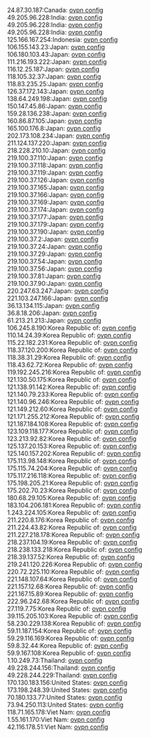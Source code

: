 24.87.30.187:Canada: [ovpn config](vpn/24_87_30_187.ovpn)  
49.205.96.228:India: [ovpn config](vpn/49_205_96_228.ovpn)  
49.205.96.228:India: [ovpn config](vpn/49_205_96_228.ovpn)  
49.205.96.228:India: [ovpn config](vpn/49_205_96_228.ovpn)  
125.166.167.254:Indonesia: [ovpn config](vpn/125_166_167_254.ovpn)  
106.155.143.23:Japan: [ovpn config](vpn/106_155_143_23.ovpn)  
106.180.103.43:Japan: [ovpn config](vpn/106_180_103_43.ovpn)  
111.216.193.222:Japan: [ovpn config](vpn/111_216_193_222.ovpn)  
116.12.25.187:Japan: [ovpn config](vpn/116_12_25_187.ovpn)  
118.105.32.37:Japan: [ovpn config](vpn/118_105_32_37.ovpn)  
118.83.235.25:Japan: [ovpn config](vpn/118_83_235_25.ovpn)  
126.37.172.143:Japan: [ovpn config](vpn/126_37_172_143.ovpn)  
138.64.249.198:Japan: [ovpn config](vpn/138_64_249_198.ovpn)  
150.147.45.86:Japan: [ovpn config](vpn/150_147_45_86.ovpn)  
159.28.136.238:Japan: [ovpn config](vpn/159_28_136_238.ovpn)  
160.86.87.105:Japan: [ovpn config](vpn/160_86_87_105.ovpn)  
165.100.176.8:Japan: [ovpn config](vpn/165_100_176_8.ovpn)  
202.173.108.234:Japan: [ovpn config](vpn/202_173_108_234.ovpn)  
211.124.137.220:Japan: [ovpn config](vpn/211_124_137_220.ovpn)  
218.228.210.10:Japan: [ovpn config](vpn/218_228_210_10.ovpn)  
219.100.37.110:Japan: [ovpn config](vpn/219_100_37_110.ovpn)  
219.100.37.118:Japan: [ovpn config](vpn/219_100_37_118.ovpn)  
219.100.37.119:Japan: [ovpn config](vpn/219_100_37_119.ovpn)  
219.100.37.126:Japan: [ovpn config](vpn/219_100_37_126.ovpn)  
219.100.37.165:Japan: [ovpn config](vpn/219_100_37_165.ovpn)  
219.100.37.166:Japan: [ovpn config](vpn/219_100_37_166.ovpn)  
219.100.37.169:Japan: [ovpn config](vpn/219_100_37_169.ovpn)  
219.100.37.174:Japan: [ovpn config](vpn/219_100_37_174.ovpn)  
219.100.37.177:Japan: [ovpn config](vpn/219_100_37_177.ovpn)  
219.100.37.179:Japan: [ovpn config](vpn/219_100_37_179.ovpn)  
219.100.37.190:Japan: [ovpn config](vpn/219_100_37_190.ovpn)  
219.100.37.2:Japan: [ovpn config](vpn/219_100_37_2.ovpn)  
219.100.37.24:Japan: [ovpn config](vpn/219_100_37_24.ovpn)  
219.100.37.29:Japan: [ovpn config](vpn/219_100_37_29.ovpn)  
219.100.37.54:Japan: [ovpn config](vpn/219_100_37_54.ovpn)  
219.100.37.56:Japan: [ovpn config](vpn/219_100_37_56.ovpn)  
219.100.37.81:Japan: [ovpn config](vpn/219_100_37_81.ovpn)  
219.100.37.90:Japan: [ovpn config](vpn/219_100_37_90.ovpn)  
220.247.63.247:Japan: [ovpn config](vpn/220_247_63_247.ovpn)  
221.103.247.166:Japan: [ovpn config](vpn/221_103_247_166.ovpn)  
36.13.134.115:Japan: [ovpn config](vpn/36_13_134_115.ovpn)  
36.8.18.206:Japan: [ovpn config](vpn/36_8_18_206.ovpn)  
61.213.21.213:Japan: [ovpn config](vpn/61_213_21_213.ovpn)  
106.245.8.190:Korea Republic of: [ovpn config](vpn/106_245_8_190.ovpn)  
110.14.24.39:Korea Republic of: [ovpn config](vpn/110_14_24_39.ovpn)  
115.22.182.231:Korea Republic of: [ovpn config](vpn/115_22_182_231.ovpn)  
118.37.120.200:Korea Republic of: [ovpn config](vpn/118_37_120_200.ovpn)  
118.38.31.29:Korea Republic of: [ovpn config](vpn/118_38_31_29.ovpn)  
118.43.62.72:Korea Republic of: [ovpn config](vpn/118_43_62_72.ovpn)  
119.192.245.216:Korea Republic of: [ovpn config](vpn/119_192_245_216.ovpn)  
121.130.50.175:Korea Republic of: [ovpn config](vpn/121_130_50_175.ovpn)  
121.138.91.142:Korea Republic of: [ovpn config](vpn/121_138_91_142.ovpn)  
121.140.79.233:Korea Republic of: [ovpn config](vpn/121_140_79_233.ovpn)  
121.140.96.246:Korea Republic of: [ovpn config](vpn/121_140_96_246.ovpn)  
121.149.212.60:Korea Republic of: [ovpn config](vpn/121_149_212_60.ovpn)  
121.171.255.212:Korea Republic of: [ovpn config](vpn/121_171_255_212.ovpn)  
121.187.184.108:Korea Republic of: [ovpn config](vpn/121_187_184_108.ovpn)  
123.109.118.177:Korea Republic of: [ovpn config](vpn/123_109_118_177.ovpn)  
123.213.92.82:Korea Republic of: [ovpn config](vpn/123_213_92_82.ovpn)  
125.137.20.153:Korea Republic of: [ovpn config](vpn/125_137_20_153.ovpn)  
125.140.157.202:Korea Republic of: [ovpn config](vpn/125_140_157_202.ovpn)  
175.113.98.148:Korea Republic of: [ovpn config](vpn/175_113_98_148.ovpn)  
175.115.74.204:Korea Republic of: [ovpn config](vpn/175_115_74_204.ovpn)  
175.117.216.118:Korea Republic of: [ovpn config](vpn/175_117_216_118.ovpn)  
175.198.205.21:Korea Republic of: [ovpn config](vpn/175_198_205_21.ovpn)  
175.202.70.23:Korea Republic of: [ovpn config](vpn/175_202_70_23.ovpn)  
180.68.29.105:Korea Republic of: [ovpn config](vpn/180_68_29_105.ovpn)  
183.104.206.181:Korea Republic of: [ovpn config](vpn/183_104_206_181.ovpn)  
1.243.224.105:Korea Republic of: [ovpn config](vpn/1_243_224_105.ovpn)  
211.220.8.176:Korea Republic of: [ovpn config](vpn/211_220_8_176.ovpn)  
211.224.43.82:Korea Republic of: [ovpn config](vpn/211_224_43_82.ovpn)  
211.227.218.178:Korea Republic of: [ovpn config](vpn/211_227_218_178.ovpn)  
218.237.104.19:Korea Republic of: [ovpn config](vpn/218_237_104_19.ovpn)  
218.238.133.218:Korea Republic of: [ovpn config](vpn/218_238_133_218.ovpn)  
218.39.137.52:Korea Republic of: [ovpn config](vpn/218_39_137_52.ovpn)  
219.241.120.226:Korea Republic of: [ovpn config](vpn/219_241_120_226.ovpn)  
220.72.225.110:Korea Republic of: [ovpn config](vpn/220_72_225_110.ovpn)  
221.148.107.64:Korea Republic of: [ovpn config](vpn/221_148_107_64.ovpn)  
221.157.12.68:Korea Republic of: [ovpn config](vpn/221_157_12_68.ovpn)  
221.167.15.89:Korea Republic of: [ovpn config](vpn/221_167_15_89.ovpn)  
222.96.242.68:Korea Republic of: [ovpn config](vpn/222_96_242_68.ovpn)  
27.119.7.75:Korea Republic of: [ovpn config](vpn/27_119_7_75.ovpn)  
39.115.205.103:Korea Republic of: [ovpn config](vpn/39_115_205_103.ovpn)  
58.230.229.138:Korea Republic of: [ovpn config](vpn/58_230_229_138.ovpn)  
59.11.187.154:Korea Republic of: [ovpn config](vpn/59_11_187_154.ovpn)  
59.29.116.169:Korea Republic of: [ovpn config](vpn/59_29_116_169.ovpn)  
59.8.32.44:Korea Republic of: [ovpn config](vpn/59_8_32_44.ovpn)  
59.9.167.108:Korea Republic of: [ovpn config](vpn/59_9_167_108.ovpn)  
1.10.249.73:Thailand: [ovpn config](vpn/1_10_249_73.ovpn)  
49.228.244.156:Thailand: [ovpn config](vpn/49_228_244_156.ovpn)  
49.228.244.229:Thailand: [ovpn config](vpn/49_228_244_229.ovpn)  
170.130.183.156:United States: [ovpn config](vpn/170_130_183_156.ovpn)  
173.198.248.39:United States: [ovpn config](vpn/173_198_248_39.ovpn)  
70.180.133.77:United States: [ovpn config](vpn/70_180_133_77.ovpn)  
73.94.250.113:United States: [ovpn config](vpn/73_94_250_113.ovpn)  
118.71.165.178:Viet Nam: [ovpn config](vpn/118_71_165_178.ovpn)  
1.55.161.170:Viet Nam: [ovpn config](vpn/1_55_161_170.ovpn)  
42.116.178.51:Viet Nam: [ovpn config](vpn/42_116_178_51.ovpn)  
